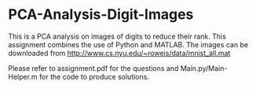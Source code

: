 # PCA-Analysis-Digit-Images
This is a PCA analysis on images of digits to reduce their rank. This assignment combines the use of Python and MATLAB. The images can be downloaded from http://www.cs.nyu.edu/~roweis/data/mnist_all.mat

Please refer to assignment.pdf for the questions and Main.py/Main-Helper.m for the code to produce solutions.
